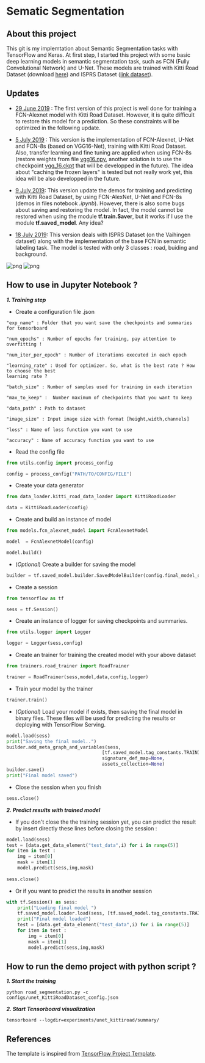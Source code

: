 # Sematic Segmentation



## About this project



This git is my implemtation about Semantic Segmentation tasks with TensorFlow and Keras. At first step, I started this project with some basic deep learning models in semantic segmentation task, such as FCN (Fully Convolutional Network) and U-Net. These models are trained with Kitti Road Dataset (download [here](http://www.cvlibs.net/datasets/kitti/eval_road.php)) and ISPRS Dataset ([link dataset](http://www2.isprs.org/commissions/comm3/wg4/tests.html)). 

## Updates


* [29 June 2019](https://github.com/kuro10/Sematic-Segmentation/tree/6c3bab3126619621b238895e1f9a6f11563874cf) : The first version of this project is well done for training a FCN-Alexnet model with Kitti Road Dataset. However, it is quite difficult to restore this model for a prediction. So these constraints will be optimized in the following update. 

* [5 July 2019](https://github.com/kuro10/Semantic-Segmentation/tree/928f7b5b16fff1d7502bfe365353dd5c761abffe) : This version is the implementation of FCN-Alexnet, U-Net and FCN-8s (based on VGG16-Net), training with Kitti Road Dataset. Also, transfer learning and fine tuning are applied when using FCN-8s (restore weights from file [vgg16.npy](https://github.com/machrisaa/tensorflow-vgg), another solution is to use the checkpoint [vgg_16.ckpt](https://github.com/tensorflow/models/tree/master/research/slim) that will be developped in the future). The idea about "caching the frozen layers" is tested but not really work yet, this idea will be also developped in the future.

* [9 July 2019](https://github.com/kuro10/Semantic-Segmentation/tree/99b821353d957016ecc2a3873303f3e9d730c5f8): This version update the demos for training and predicting with Kitti Road Dataset, by using FCN-AlexNet, U-Net and FCN-8s (demos in files notebook *.ipynb*). However, there is also some bugs about saving and restoring the model. In fact, the model cannot be restored when using the module **tf.train.Saver**, but it works if I use the module **tf.saved_model**. Any idea? 

* [18 July 2019](https://github.com/kuro10/Semantic-Segmentation/tree/6e5cd740f9f10143087cd8ec5e146b4a9fc1ee52): This version deals with ISPRS Dataset (on the Vaihingen dataset) along with the implementation of the base FCN in semantic labeling task. The model is tested with only 3 classes : road, buiding and background. 

![png](figures/resized_test_img.png)  ![png](figures/resized_pred_img.png)


## How to use in Jupyter Notebook ?

***1. Training step***

* Create a configuration file .json 

```
"exp_name" : Folder that you want save the checkpoints and summaries for tensorboard

"num_epochs" : Number of epochs for training, pay attention to overfitting !

"num_iter_per_epoch" : Number of iterations executed in each epoch

"learning_rate" : Used for optimizer. So, what is the best rate ? How to choose the best 
learning rate ?  

"batch_size" : Number of samples used for training in each iteration

"max_to_keep" :  Number maximum of checkpoints that you want to keep

"data_path" : Path to dataset

"image_size" : Input image size with format [height,width,channels]

"loss" : Name of loss function you want to use

"accuracy" : Name of accuracy function you want to use
```

* Read the config file

```python
from utils.config import process_config 

config = process_config("PATH/TO/CONFIG/FILE")
```

* Create your data generator

```python
from data_loader.kitti_road_data_loader import KittiRoadLoader

data = KittiRoadLoader(config)
```

* Create and build an instance of model

```python
from models.fcn_alexnet_model import FcnAlexnetModel

model  = FcnAlexnetModel(config)

model.build()
```
* (*Optional*) Create a builder for saving the model 

```python
builder = tf.saved_model.builder.SavedModelBuilder(config.final_model_dir)
```

* Create a session

```python
from tensorflow as tf

sess = tf.Session()
```

* Create an instance of logger for saving checkpoints and summaries.

```python
from utils.logger import Logger 

logger = Logger(sess,config)
```

* Create an trainer for training the created model with your above dataset

```python
from trainers.road_trainer import RoadTrainer

trainer = RoadTrainer(sess,model,data,config,logger)
```

* Train your model by the trainer

```python
trainer.train()
```

* (*Optional*) Load your model if exists, then saving the final model in binary files. These files will be used for predicting the results or deploying with TensorFlow Serving. 

```python
model.load(sess)
print("Saving the final model..")
builder.add_meta_graph_and_variables(sess,
                                   [tf.saved_model.tag_constants.TRAINING],
                                   signature_def_map=None,
                                   assets_collection=None)
builder.save()
print("Final model saved")
```

* Close the session when you finish 

```python
sess.close()
```

***2. Predict results with trained model***

* If you don't close the the training session yet, you can predict the result by insert directly these lines before closing the session : 

````python
model.load(sess)
test = [data.get_data_element("test_data",i) for i in range(5)]
for item in test :
    img = item[0]
    mask = item[1]
    model.predict(sess,img,mask)
    
sess.close()
````
* Or if you want to predict the results in another session

```python
with tf.Session() as sess:   
    print("Loading final model ")
    tf.saved_model.loader.load(sess, [tf.saved_model.tag_constants.TRAINING], config.final_model_dir)
    print("Final model loaded")
    test = [data.get_data_element("test_data",i) for i in range(5)]
    for item in test :
        img = item[0]
        mask = item[1]
        model.predict(sess,img,mask)
```

## How to run the demo project with python script ?

***1. Start the training***

```
python road_segmentation.py -c configs/unet_KittiRoadDataset_config.json
```

***2. Start Tensorboard visualization***

````
tensorboard --logdir=experiments/unet_kittiroad/summary/
````


## References

The template is inspired from [TensorFlow Project Template](https://github.com/MrGemy95/Tensorflow-Project-Template).

